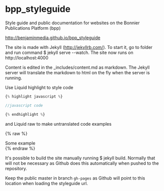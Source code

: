 bpp_styleguide
=============

Style guide and public documentation for websites on the Bonnier Publications Platform (bpp)

http://benjaminmedia.github.io/bpp_styleguide

The site is made with Jekyll (http://jekyllrb.com/). To start it, go to folder and run command $ jekyll serve --watch. The site now runs on http://localhost:4000

Content is edited in the _includes/content.md as markdown. The Jekyll server will translate the markdown to html on the fly when the server is running.

Use Liquid highlight to style code

```javascript
{% highlight javascript %}

//javascript code

{% endhighlight %}
````

and Liquid raw to make untranslated code examples

{% raw %}
<div class="class-name">Some example</div>
{% endraw %}

It's possible to build the site manually running $ jekyll build. Normally that will not be necessary as Github does this automatically when pushed to the repository.

Keep the public master in branch `gh-pages` as Github will point to this location when loading the styleguide url.
